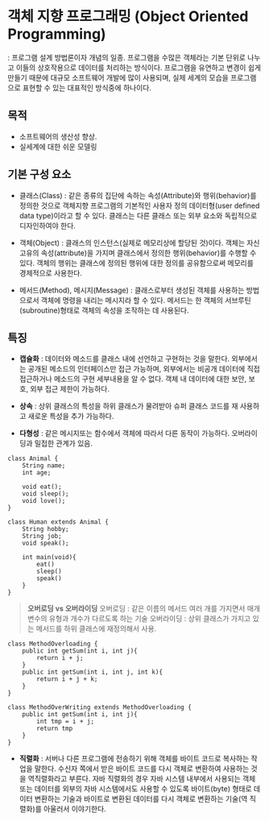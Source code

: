 # 객체 지향 프로그래밍 (Object Oriented Programming)
: 프로그램 설계 방법론이자 개념의 일종. 프로그램을 수많은 객체라는 기본 단위로 나누고 이들의 상호작용으로 데이터를 처리하는 방식이다. 프로그램을 유연하고 변경이 쉽게 만들기 때문에 대규모 소프트웨어 개발에 많이 사용되며, 실제 세계의 모습을 프로그램으로 표현할 수 있는 대표적인 방식중에 하나이다.

## 목적
- 소프트웨어의 생산성 향상.
- 실세계에 대한 쉬운 모델링


## 기본 구성 요소
- 클래스(Class) : 같은 종류의 집단에 속하는 속성(Attribute)와 행위(behavior)를 정의한 것으로 객체지향 프로그램의 기본적인 사용자 정의 데이터형(user defined data type)이라고 할 수 있다. 클래스는 다른 클래스 또는 외부 요소와 독립적으로 디자인하여야 한다.

- 객체(Object) : 클래스의 인스턴스(실제로 메모리상에 할당된 것)이다. 객체는 자신 고유의 속성(attribute)을 가지며 클래스에서 정의한 행위(behavior)를 수행할 수 있다. 객체의 행위는 클래스에 정의된 행위에 대한 정의를 공유함으로써 메모리를 경제적으로 사용한다.

- 메서드(Method), 메시지(Message) : 클래스로부터 생성된 객체를 사용하는 방법으로서 객체에 명령을 내리는 메시지라 할 수 있다. 메서드는 한 객체의 서브루틴(subroutine)형태로 객체의 속성을 조작하는 데 사용된다.

## 특징
- __캡슐화__ : 데이터와 메소드를 클래스 내에 선언하고 구현하는 것을 말한다. 외부에서는 공개된 메소드의 인터페이스만 접근 가능하며, 외부에서는 비공개 데이터에 직접 접근하거나 메소드의 구현 세부내용을 알 수 없다. 객체 내 데이터에 대한 보안, 보호, 외부 접근 제한이 가능하다.

- __상속__ : 상위 클래스의 특성을 하위 클래스가 물려받아 슈퍼 클래스 코드를 재 사용하고 새로운 특성을 추가 가능하다.

- __다형성__ : 같은 메시지또는 함수에서 객체에 따라서 다른 동작이 가능하다. 오버라이딩과 밀접한 관계가 있음.

```
class Animal {
    String name;
    int age;

    void eat();
    void sleep();
    void love();
}

class Human extends Animal {
    String hobby;
    String job;
    void speak();

    int main(void){
        eat()
        sleep()
        speak()
    }
}
```

> __오버로딩 vs 오버라이딩__
오버로딩 : 같은 이름의 메서드 여러 개를 가지면서 매개변수의 유형과 개수가 다르도록 하는 기술
오버라이딩 : 상위 클래스가 가지고 있는 메서드를 하위 클래스에 재정의해서 사용.

```
class MethodOverloading {
    public int getSum(int i, int j){
        return i + j;
    }
    public int getSum(int i, int j, int k){
        return i + j + k;
    }
}

class MethodOverWriting extends MethodOverloading {
    public int getSum(int i, int j){
        int tmp = i + j;
        return tmp
    }
}
```


- __직렬화__ : 서버나 다른 프로그램에 전송하기 위해 객체를 바이트 코드로 복사하는 작업을 말한다. 수신자 쪽에서 받은 바이트 코드를 다시 객체로 변환하여 사용하는 것을 역직렬화라고 부른다. 
자바 직렬화의 경우 자바 시스템 내부에서 사용되는 객체 또는 데이터를 외부의 자바 시스템에서도 사용할 수 있도록 바이트(byte) 형태로 데이터 변환하는 기술과 바이트로 변환된 데이터를 다시 객체로 변환하는 기술(역 직렬화)를 아울러서 이야기한다.


